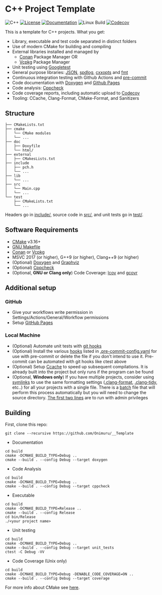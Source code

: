 # C++ Project Template

![C++](https://img.shields.io/badge/C%2B%2B-11%2F14%2F17%2F20%2F23-blue)
[![License](https://camo.githubusercontent.com/890acbdcb87868b382af9a4b1fac507b9659d9bf/68747470733a2f2f696d672e736869656c64732e696f2f62616467652f6c6963656e73652d4d49542d626c75652e737667)](./LICENSE)
[![Documentation](https://svgshare.com/i/vaA.svg)](https://onimuru.github.io/__Template/)
![Linux Build](https://github.com/Onimuru/__Template/workflows/Ubuntu%20CI/badge.svg)
[![Codecov](https://codecov.io/gh/Onimuru/__Template/branch/master/graph/badge.svg?token=Z2CFXJ9IGL)](https://codecov.io/gh/Onimuru/__Template)


This is a template for C++ projects. What you get:

- Library, executable and test code separated in distinct folders
- Use of modern CMake for building and compiling
- External libraries installed and managed by
  - [Conan](https://conan.io/) Package Manager OR
  - [Vcpkg](https://github.com/microsoft/vcpkg) Package Manager
- Unit testing using [Googletest](https://github.com/google/googletest)
- General purpose libraries: [JSON](https://github.com/nlohmann/json), [spdlog](https://github.com/gabime/spdlog), [cxxopts](https://github.com/jarro2783/cxxopts) and [fmt](https://github.com/fmtlib/fmt)
- Continuous integration testing with Github Actions and [pre-commit](https://pre-commit.com/)
- Code documentation with [Doxygen](https://doxygen.nl/) and [Github Pages](https://onimuru.github.io/__Template/)
- Code analysis: [Cppcheck](https://sourceforge.net/p/cppcheck/wiki/Home/)
- Code coverage reports, including automatic upload to [Codecov](https://codecov.io)
- Tooling: CCache, Clang-Format, CMake-Format, and Sanitizers

## Structure

``` text
├── CMakeLists.txt
├── cmake
│   └── CMake modules
│   └── ...
├── doc
│   ├── Doxyfile
│   └── html/
├── external
│   ├── CMakesLists.txt
├── include
│   ├── pch.h
│   └── ...
├── lib
│   └── ...
├── src
│   └── Main.cpp
│   └── ...
└── test
    ├── CMakeLists.txt
    └── ...
```

Headers go in [include/](include/), source code in [src/](src/), and unit tests go in [test/](test/).

## Software Requirements

- [CMake](https://cmake.org/download/) v3.16+
- [GNU Makefile](https://ftp.gnu.org/gnu/make/)
- [Conan](https://conan.io/downloads.html) or [Vcpkg](https://vcpkg.io/en/getting-started)
- MSVC 2017 (or higher), G++9 (or higher), Clang++9 (or higher)
- (Optional) [Doxygen](https://www.doxygen.nl/download.html) and [Graphviz](https://graphviz.org/download/)
- (Optional) [Cppcheck](https://cppcheck.sourceforge.io/)
- (Optional, **GNU or Clang only**) Code Coverage: [lcov](https://pypi.org/project/lcov/) and [gcovr](https://gcovr.com/en/stable/installation.html)

## Additional setup

### GitHub

- Give your workflows write permission in Settings/Actions/General/Workflow permissions
- Setup [GitHub Pages](https://docs.github.com/en/pages/quickstart)

### Local Machine

- (Optional) Automate unit tests with [git hooks](https://www.redhat.com/sysadmin/git-hooks)
- (Optional) Install the various [hooks](https://pre-commit.com/hooks.html) listed in [.pre-commit-config.yaml](.pre-commit-config.yaml) for use with pre-commit or delete the file if you don't intend to use it. Pre-commit can be automated with git hooks like ctest above
- (Optional) Setup [Ccache](https://ccache.dev/) to speed up subsequent compilations. It is already built into the project but only runs if the program can be found
- (Optional, **Windows only**) If you have multiple projects, consider using [symlinks](https://blogs.windows.com/windowsdeveloper/2016/12/02/symlinks-windows-10/) to use the same formatting settings ([.clang-format](.clang-format), [.clang-tidy](.clang-tidy), etc..) for all your projects with a single file. There is a [batch](Tools/Symlink.bat) file that will perform this process automatically but you will need to change the source directory. [The first two lines](https://stackoverflow.com/a/52517718) are to run with admin privileges

## Building

First, clone this repo:

```shell
git clone --recursive https://github.com/Onimuru/__Template
```

- Documentation

```shell
cd build
cmake -DCMAKE_BUILD_TYPE=Debug ..
cmake --build . --config Debug --target doxygen
```

- Code Analysis

```shell
cd build
cmake -DCMAKE_BUILD_TYPE=Debug ..
cmake --build . --config Debug --target cppcheck
```

- Executable

```shell
cd build
cmake -DCMAKE_BUILD_TYPE=Release ..
cmake --build . --config Release
cd bin/Release
./<your project name>
```

- Unit testing

```shell
cd build
cmake -DCMAKE_BUILD_TYPE=Debug ..
cmake --build . --config Debug --target unit_tests
ctest -C Debug -VV
```

- Code Coverage (Unix only)

```shell
cd build
cmake -DCMAKE_BUILD_TYPE=Debug -DENABLE_CODE_COVERAGE=ON ..
cmake --build . --config Debug --target coverage
```

For more info about CMake see [here](./README_cmake.md).
